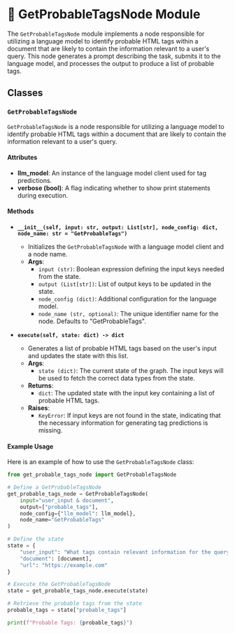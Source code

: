 # 🦆 GetProbableTagsNode Module

The `GetProbableTagsNode` module implements a node responsible for utilizing a language model to identify probable HTML tags within a document that are likely to contain the information relevant to a user's query. This node generates a prompt describing the task, submits it to the language model, and processes the output to produce a list of probable tags.

## Classes

### `GetProbableTagsNode`

`GetProbableTagsNode` is a node responsible for utilizing a language model to identify probable HTML tags within a document that are likely to contain the information relevant to a user's query.

#### Attributes

- **llm_model**: An instance of the language model client used for tag predictions.
- **verbose (bool)**: A flag indicating whether to show print statements during execution.

#### Methods

- **`__init__(self, input: str, output: List[str], node_config: dict, node_name: str = "GetProbableTags")`**
  - Initializes the `GetProbableTagsNode` with a language model client and a node name.
  - **Args**:
    - `input (str)`: Boolean expression defining the input keys needed from the state.
    - `output (List[str])`: List of output keys to be updated in the state.
    - `node_config (dict)`: Additional configuration for the language model.
    - `node_name (str, optional)`: The unique identifier name for the node. Defaults to "GetProbableTags".

- **`execute(self, state: dict) -> dict`**
  - Generates a list of probable HTML tags based on the user's input and updates the state with this list.
  - **Args**:
    - `state (dict)`: The current state of the graph. The input keys will be used to fetch the correct data types from the state.
  - **Returns**:
    - `dict`: The updated state with the input key containing a list of probable HTML tags.
  - **Raises**:
    - `KeyError`: If input keys are not found in the state, indicating that the necessary information for generating tag predictions is missing.

#### Example Usage

Here is an example of how to use the `GetProbableTagsNode` class:

```python
from get_probable_tags_node import GetProbableTagsNode

# Define a GetProbableTagsNode
get_probable_tags_node = GetProbableTagsNode(
    input="user_input & document",
    output=["probable_tags"],
    node_config={"llm_model": llm_model},
    node_name="GetProbableTags"
)

# Define the state
state = {
    "user_input": "What tags contain relevant information for the query?",
    "document": [document],
    "url": "https://example.com"
}

# Execute the GetProbableTagsNode
state = get_probable_tags_node.execute(state)

# Retrieve the probable tags from the state
probable_tags = state["probable_tags"]

print(f"Probable Tags: {probable_tags}")
